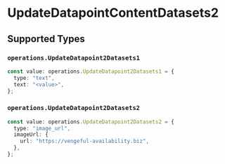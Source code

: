 # UpdateDatapointContentDatasets2


## Supported Types

### `operations.UpdateDatapoint2Datasets1`

```typescript
const value: operations.UpdateDatapoint2Datasets1 = {
  type: "text",
  text: "<value>",
};
```

### `operations.UpdateDatapoint2Datasets2`

```typescript
const value: operations.UpdateDatapoint2Datasets2 = {
  type: "image_url",
  imageUrl: {
    url: "https://vengeful-availability.biz",
  },
};
```

